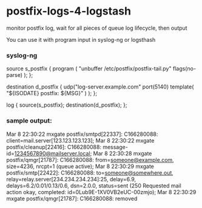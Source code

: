 # postfix-logs-4-logstash
monitor postfix log, wait for all pieces of queue log lifecycle, then output

You can use it with program input in syslog-ng or logsthash

### syslog-ng

source s_postfix { program ( "unbuffer /etc/postfix/postfix-tail.py" flags(no-parse) ); };

destination d_postfix { udp("log-server.example.com" port(5140) template( "${ISODATE} postfix: ${MSG}" ) ); };

log { source(s_postfix); destination(d_postfix); };

### sample output:

Mar  8 22:30:22 mxgate postfix/smtpd[22337]: C166280088: client=mail.server[123.123.123.123]; Mar  8 22:30:22 mxgate postfix/cleanup[22416]: C166280088: message-id=<1234567890@mailserver.local>; Mar  8 22:30:28 mxgate postfix/qmgr[21787]: C166280088: from=<someone@example.com>, size=4236, nrcpt=1 (queue active); Mar  8 22:30:29 mxgate postfix/smtp[22422]: C166280088: to=<someone@somewhere.out>, relay=relay.server[234.234.234.234]:25, delay=6.9, delays=6.2/0.01/0.13/0.6, dsn=2.0.0, status=sent (250 Requested mail action okay, completed: id=0Lub9E-1XV0VB2eUC-00zmjo); Mar  8 22:30:29 mxgate postfix/qmgr[21787]: C166280088: removed
